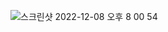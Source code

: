 ![스크린샷 2022-12-08 오후 8 00 54](https://user-images.githubusercontent.com/20631646/206430518-0e566073-359c-4457-97c9-4e38aa2fc69e.png)
